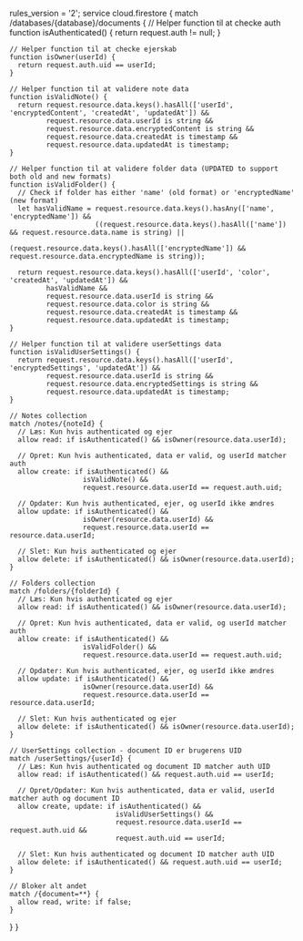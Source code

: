 
rules_version = '2';
service cloud.firestore {
  match /databases/{database}/documents {
    // Helper function til at checke auth
    function isAuthenticated() {
      return request.auth != null;
    }
    
    // Helper function til at checke ejerskab
    function isOwner(userId) {
      return request.auth.uid == userId;
    }
    
    // Helper function til at validere note data
    function isValidNote() {
      return request.resource.data.keys().hasAll(['userId', 'encryptedContent', 'createdAt', 'updatedAt']) &&
             request.resource.data.userId is string &&
             request.resource.data.encryptedContent is string &&
             request.resource.data.createdAt is timestamp &&
             request.resource.data.updatedAt is timestamp;
    }
    
    // Helper function til at validere folder data (UPDATED to support both old and new formats)
    function isValidFolder() {
      // Check if folder has either 'name' (old format) or 'encryptedName' (new format)
      let hasValidName = request.resource.data.keys().hasAny(['name', 'encryptedName']) &&
                         ((request.resource.data.keys().hasAll(['name']) && request.resource.data.name is string) ||
                          (request.resource.data.keys().hasAll(['encryptedName']) && request.resource.data.encryptedName is string));
      
      return request.resource.data.keys().hasAll(['userId', 'color', 'createdAt', 'updatedAt']) &&
             hasValidName &&
             request.resource.data.userId is string &&
             request.resource.data.color is string &&
             request.resource.data.createdAt is timestamp &&
             request.resource.data.updatedAt is timestamp;
    }
    
    // Helper function til at validere userSettings data
    function isValidUserSettings() {
      return request.resource.data.keys().hasAll(['userId', 'encryptedSettings', 'updatedAt']) &&
             request.resource.data.userId is string &&
             request.resource.data.encryptedSettings is string &&
             request.resource.data.updatedAt is timestamp;
    }
    
    // Notes collection
    match /notes/{noteId} {
      // Læs: Kun hvis authenticated og ejer
      allow read: if isAuthenticated() && isOwner(resource.data.userId);
      
      // Opret: Kun hvis authenticated, data er valid, og userId matcher auth
      allow create: if isAuthenticated() && 
                      isValidNote() &&
                      request.resource.data.userId == request.auth.uid;
      
      // Opdater: Kun hvis authenticated, ejer, og userId ikke ændres
      allow update: if isAuthenticated() && 
                      isOwner(resource.data.userId) &&
                      request.resource.data.userId == resource.data.userId;
      
      // Slet: Kun hvis authenticated og ejer
      allow delete: if isAuthenticated() && isOwner(resource.data.userId);
    }
    
    // Folders collection
    match /folders/{folderId} {
      // Læs: Kun hvis authenticated og ejer
      allow read: if isAuthenticated() && isOwner(resource.data.userId);
      
      // Opret: Kun hvis authenticated, data er valid, og userId matcher auth
      allow create: if isAuthenticated() && 
                      isValidFolder() &&
                      request.resource.data.userId == request.auth.uid;
      
      // Opdater: Kun hvis authenticated, ejer, og userId ikke ændres
      allow update: if isAuthenticated() && 
                      isOwner(resource.data.userId) &&
                      request.resource.data.userId == resource.data.userId;
      
      // Slet: Kun hvis authenticated og ejer
      allow delete: if isAuthenticated() && isOwner(resource.data.userId);
    }
    
    // UserSettings collection - document ID er brugerens UID
    match /userSettings/{userId} {
      // Læs: Kun hvis authenticated og document ID matcher auth UID
      allow read: if isAuthenticated() && request.auth.uid == userId;
      
      // Opret/Opdater: Kun hvis authenticated, data er valid, userId matcher auth og document ID
      allow create, update: if isAuthenticated() && 
                              isValidUserSettings() &&
                              request.resource.data.userId == request.auth.uid &&
                              request.auth.uid == userId;
      
      // Slet: Kun hvis authenticated og document ID matcher auth UID
      allow delete: if isAuthenticated() && request.auth.uid == userId;
    }
    
    // Bloker alt andet
    match /{document=**} {
      allow read, write: if false;
    }
  }
}
